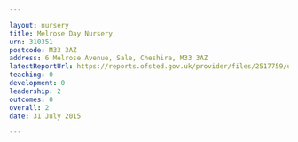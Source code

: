 ```yaml
---

layout: nursery
title: Melrose Day Nursery
urn: 310351
postcode: M33 3AZ
address: 6 Melrose Avenue, Sale, Cheshire, M33 3AZ
latestReportUrl: https://reports.ofsted.gov.uk/provider/files/2517759/urn/310351.pdf
teaching: 0
development: 0
leadership: 2
outcomes: 0
overall: 2
date: 31 July 2015

---
```

